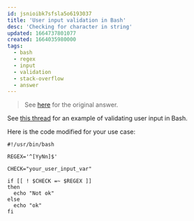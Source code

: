 ```yaml
---
id: jsnioibk7sfsla5o6193037
title: 'User input validation in Bash'
desc: 'Checking for character in string'
updated: 1664737801077
created: 1664035980000
tags:
  - bash
  - regex
  - input
  - validation
  - stack-overflow
  - answer
---
```


> See [here](https://stackoverflow.com/a/73837133/6456163) for the original answer.

See [this thread](https://unix.stackexchange.com/a/562776/370076) for an example of validating user input in Bash.

Here is the code modified for your use case:

```shell
#!/usr/bin/bash

REGEX='^[YyNn]$'

CHECK="your_user_input_var"

if [[ ! $CHECK =~ $REGEX ]]
then
  echo "Not ok"
else
  echo "ok"
fi
```
